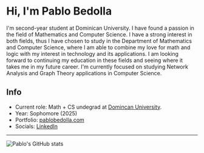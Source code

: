 # Hi, I'm Pablo Bedolla
I'm second-year student at Dominican University. I have found a passion in the field of Mathematics and Computer Science. I have a strong interest in both fields, thus I have chosen to study in the Department of Mathematics and Computer Science, where I am able to combine my love for math and logic with my interest in technology and its applications. I am looking forward to continuing my education in these fields and seeing where it takes me in my future career. I'm currently focused on studying Network Analysis and Graph Theory applications in Computer Science.

## Info

- Current role: Math + CS undegrad at [Domincan University](https://www.dom.edu/).
- Year: Sophomore (2025)
- Portfolio: [pablobedolla.com](https://pablobedolla.com/)
- Socials: [LinkedIn](https://www.linkedin.com/in/bedolpab/)  

---

![Pablo's GitHub stats](https://github-readme-stats.vercel.app/api?username=bedolpab&show_icons=true&theme=dark)
